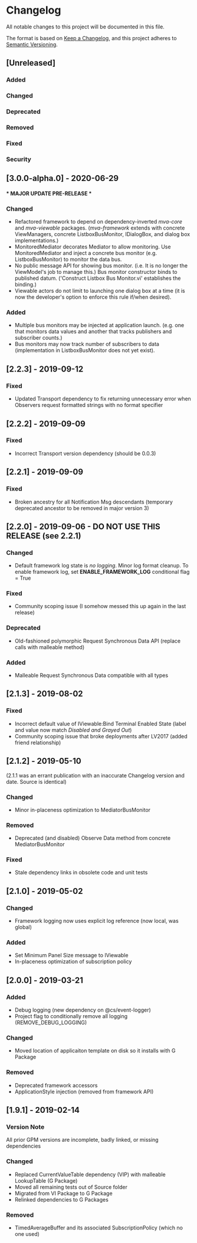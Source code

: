 # Changelog
All notable changes to this project will be documented in this file.

The format is based on [Keep a Changelog](https://keepachangelog.com/en/1.0.0/),
and this project adheres to [Semantic Versioning](https://semver.org/spec/v2.0.0.html).

## [Unreleased]
### Added
### Changed
### Deprecated
### Removed
### Fixed
### Security

## [3.0.0-alpha.0] - 2020-06-29
#### * MAJOR UPDATE PRE-RELEASE *
### Changed
- Refactored framework to depend on dependency-inverted *mva-core* and *mva-viewable* packages. (*mva-framework* extends with concrete ViewManagers, concrete ListboxBusMonitor, IDialogBox, and dialog box implementations.)
- MonitoredMediator decorates Mediator to allow monitoring. Use MonitoredMediator and inject a concrete bus monitor (e.g. ListboxBusMonitor) to monitor the data bus.
- No public message API for showing bus monitor. (i.e. It is no longer the ViewModel's job to manage this.) Bus monitor constructor binds to published datum. ('Construct Listbox Bus Monitor.vi' establishes the binding.)
- Viewable actors do not limit to launching one dialog box at a time (it is now the developer's option to enforce this rule if/when desired).

### Added
- Multiple bus monitors may be injected at application launch. (e.g. one that monitors data values and another that tracks publishers and subscriber counts.)
- Bus monitors may now track number of subscribers to data (implementation in ListboxBusMonitor does not yet exist).

## [2.2.3] - 2019-09-12
### Fixed
- Updated Transport dependency to fix returning unnecessary error when Observers request formatted strings with no format specifier

## [2.2.2] - 2019-09-09
### Fixed
- Incorrect Transport version dependency (should be 0.0.3)

## [2.2.1] - 2019-09-09
### Fixed
- Broken ancestry for all Notification Msg descendants (temporary deprecated ancestor to be removed in major version 3)

## [2.2.0] - 2019-09-06 - DO NOT USE THIS RELEASE (see 2.2.1)
### Changed
- Default framework log state is *no logging*. Minor log format cleanup. To enable framework log, set **ENABLE_FRAMEWORK_LOG** conditional flag = True
### Fixed
- Community scoping issue (I somehow messed this up again in the last release)
### Deprecated
- Old-fashioned polymorphic Request Synchronous Data API (replace calls with malleable method)
### Added
- Malleable Request Synchronous Data compatible with all types

## [2.1.3] - 2019-08-02
### Fixed
- Incorrect default value of IViewable:Bind Terminal Enabled State (label and value now match *Disabled and Grayed Out*)
- Community scoping issue that broke deployments after LV2017 (added friend relationship)

## [2.1.2] - 2019-05-10
(2.1.1 was an errant publication with an inaccurate Changelog version and date. Source is identical)
### Changed
- Minor in-placeness optimization to MediatorBusMonitor
### Removed
- Deprecated (and disabled) Observe Data method from concrete MediatorBusMonitor
### Fixed
- Stale dependency links in obsolete code and unit tests

## [2.1.0] - 2019-05-02
### Changed
- Framework logging now uses explicit log reference (now local, was global)
### Added
- Set Minimum Panel Size message to IViewable
- In-placeness optimization of subscription policy

## [2.0.0] - 2019-03-21
### Added
- Debug logging (new dependency on @cs/event-logger)
- Project flag to conditionally remove all logging (REMOVE_DEBUG_LOGGING)
### Changed
- Moved location of applicaiton template on disk so it installs with G Package
### Removed
- Deprecated framework accessors
- ApplicationStyle injection (removed from framework API)

## [1.9.1] - 2019-02-14
### Version Note
All prior GPM versions are incomplete, badly linked, or missing dependencies
### Changed
- Replaced CurrentValueTable dependency (VIP) with malleable LookupTable (G Package)
- Moved all remaining tests out of Source folder
- Migrated from VI Package to G Package
- Relinked dependencies to G Packages
### Removed
- TimedAverageBuffer and its associated SubscriptionPolicy (which no one used)